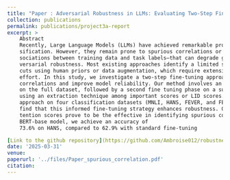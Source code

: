 ```yaml
---
title: "Paper : Adversarial Robustness in LLMs: Evaluating Two-Step Fine-Tuning and Spurious Correlation Extraction Methods"
collection: publications
permalink: publications/project3a-report
excerpt: >
    Abstract
    Recently, Large Language Models (LLMs) have achieved remarkable progress in text clas-002
    sification. However, they remain prone to spurious correlations or shortcuts—unintended as
    sociations between training data and task labels—that can degrade generalization and ad
    versarial robustness. Most existing approaches identify a limited set of task-specific short
    cuts using human priors or data augmentation, which require extensive expertise and manual
    effort. In this study, we investigate a two-step fine-tuning approach to mitigate such spurious
    correlations and improve model reliability. Our method involves an initial fine-tuning phase
    on the full dataset, followed by a second fine tuning phase on a subset identified as spurious
    using an extraction technique among important scores or LID scores. We evaluate our
    approach on four classification datasets (MNLI, HANS, FEVER, and FEVER-Symmetric) and
    find that this informed fine-tuning strategy enhances robustness. Our methods following at-
    tention scores prove to be the effective in identifying spurious correlations. Notably, with a
    BERT-base model, we achieve an accuracy of
    73.6% on HANS, compared to 62.9% with standard fine-tuning

[Link to the github repository](https://github.com/Ambroise012/robustness_to_spurious_correlation) 
date: '2025-03-31'
venue:
paperurl: '../files/Paper_spurious_correlation.pdf'
citation:
---
```

